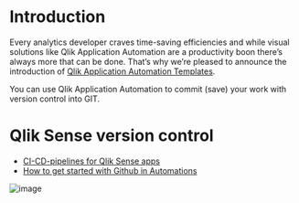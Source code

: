 # Introduction

Every analytics developer craves time-saving efficiencies and while visual solutions like Qlik Application Automation are a productivity boon there’s always more that can be done. That’s why we’re pleased to announce the introduction of [Qlik Application Automation Templates](https://www.qlik.com/us/products/application-automation?_ga=2.95883548.1674628530.1686037113-937090305.1623335385).

You can use Qlik Application Automation to commit (save) your work with version control into GIT. 

# Qlik Sense version control
- [CI-CD-pipelines for Qlik Sense apps](https://community.qlik.com/t5/Official-Support-Articles/CI-CD-pipelines-for-Qlik-Sense-apps-with-automations-and-Github/ta-p/1860837)
- [How to get started with Github in Automations](https://community.qlik.com/t5/Official-Support-Articles/Github-How-to-get-started-with-Github-in-Automations/ta-p/1840171)

![image](https://github.com/QHose/QRSMeteor/assets/12411165/95e23acb-3475-4767-ba96-b66408cfb88b)
